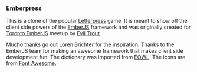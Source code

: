### Emberpress

This is a clone of the popular [Letterpress](https://itunes.apple.com/ca/app/letterpress-word-game/id526619424?mt=8)
game. It is meant to show off the client side powers of the [EmberJS](http://emberjs.org)
framework and was originally created for [Toronto EmberJS](http://torontoemberjs.com)
meetup by [Evil Trout](http://eviltrout.com).

Mucho thanks go out Loren Brichter for the inspiration. Thanks to the EmberJS 
team for making an awesome framework that makes client side development fun. 
The dictionary was imported from [EOWL](http://dreamsteep.com/projects/the-english-open-word-list.html).
The icons are from [Font Awesome](http://fortawesome.github.com/Font-Awesome).